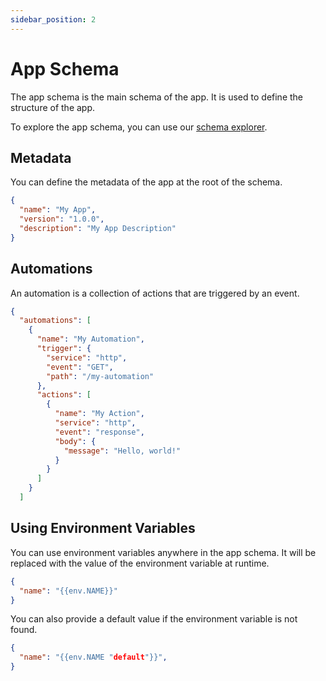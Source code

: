 ```yaml
---
sidebar_position: 2
---
```


# App Schema

The app schema is the main schema of the app. It is used to define the structure of the app.

To explore the app schema, you can use our [schema explorer](/schema-explorer).

## Metadata

You can define the metadata of the app at the root of the schema.

```json
{
  "name": "My App",
  "version": "1.0.0",
  "description": "My App Description"
}
```

## Automations

An automation is a collection of actions that are triggered by an event.

```json
{
  "automations": [
    {
      "name": "My Automation",
      "trigger": {
        "service": "http",
        "event": "GET",
        "path": "/my-automation"
      },
      "actions": [
        {
          "name": "My Action",
          "service": "http",
          "event": "response",
          "body": {
            "message": "Hello, world!"
          }
        }
      ]
    }
  ]
```

## Using Environment Variables

You can use environment variables anywhere in the app schema.
It will be replaced with the value of the environment variable at runtime.

```json
{
  "name": "{{env.NAME}}"
}
```

You can also provide a default value if the environment variable is not found.

```json
{
  "name": "{{env.NAME "default"}}",
}
```
